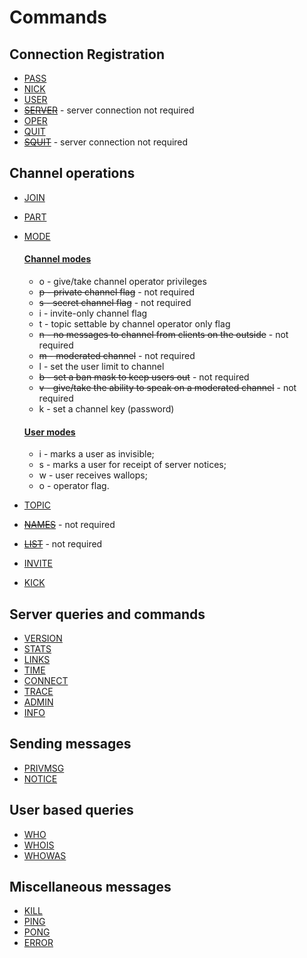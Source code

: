 # Commands

## Connection Registration

- [PASS](https://datatracker.ietf.org/doc/html/rfc1459#section-4.1.1)
- [NICK](https://datatracker.ietf.org/doc/html/rfc1459#section-4.1.2)
- [USER](https://datatracker.ietf.org/doc/html/rfc1459#section-4.1.3)
- [~~SERVER~~](https://datatracker.ietf.org/doc/html/rfc1459#section-4.1.4) - server connection not required
- [OPER](https://datatracker.ietf.org/doc/html/rfc1459#section-4.1.5)
- [QUIT](https://datatracker.ietf.org/doc/html/rfc1459#section-4.1.6)
- [~~SQUIT~~](https://datatracker.ietf.org/doc/html/rfc1459#section-4.1.7) - server connection not required

## Channel operations

- [JOIN](https://datatracker.ietf.org/doc/html/rfc1459#section-4.2.1)
- [PART](https://datatracker.ietf.org/doc/html/rfc1459#section-4.2.2)
- [MODE](https://datatracker.ietf.org/doc/html/rfc1459#section-4.2.3)

	#### [Channel modes](https://datatracker.ietf.org/doc/html/rfc1459#section-4.2.3.1)
	- o - give/take channel operator privileges
	- ~~p - private channel flag~~ - not required
	- ~~s - secret channel flag~~ - not required
	- i - invite-only channel flag
	- t - topic settable by channel operator only flag
	- ~~n - no messages to channel from clients on the outside~~ - not required
	- ~~m - moderated channel~~ - not required
	- l - set the user limit to channel
	- ~~b - set a ban mask to keep users out~~ - not required
	- ~~v - give/take the ability to speak on a moderated channel~~ - not required
	- k - set a channel key (password)

	#### [User modes](https://datatracker.ietf.org/doc/html/rfc1459#section-4.2.3.2)
	- i - marks a user as invisible;
	- s - marks a user for receipt of server notices;
	- w - user receives wallops;
	- o - operator flag.


- [TOPIC](https://datatracker.ietf.org/doc/html/rfc1459#section-4.2.4)
- [~~NAMES~~](https://datatracker.ietf.org/doc/html/rfc1459#section-4.2.5) - not required
- [~~LIST~~](https://datatracker.ietf.org/doc/html/rfc1459#section-4.2.6) - not required
- [INVITE](https://datatracker.ietf.org/doc/html/rfc1459#section-4.2.7)
- [KICK](https://datatracker.ietf.org/doc/html/rfc1459#section-4.2.8)

## Server queries and commands

- [VERSION](https://datatracker.ietf.org/doc/html/rfc1459#section-4.3.1)
- [STATS](https://datatracker.ietf.org/doc/html/rfc1459#section-4.3.2)
- [LINKS](https://datatracker.ietf.org/doc/html/rfc1459#section-4.3.3)
- [TIME](https://datatracker.ietf.org/doc/html/rfc1459#section-4.3.4)
- [CONNECT](https://datatracker.ietf.org/doc/html/rfc1459#section-4.3.5)
- [TRACE](https://datatracker.ietf.org/doc/html/rfc1459#section-4.3.6)
- [ADMIN](https://datatracker.ietf.org/doc/html/rfc1459#section-4.3.7)
- [INFO](https://datatracker.ietf.org/doc/html/rfc1459#section-4.3.8)

## Sending messages

- [PRIVMSG](https://datatracker.ietf.org/doc/html/rfc1459#section-4.4.1)
- [NOTICE](https://datatracker.ietf.org/doc/html/rfc1459#section-4.4.2)

## User based queries

- [WHO](https://datatracker.ietf.org/doc/html/rfc1459#section-4.5.1)
- [WHOIS](https://datatracker.ietf.org/doc/html/rfc1459#section-4.5.2)
- [WHOWAS](https://datatracker.ietf.org/doc/html/rfc1459#section-4.5.3)

## Miscellaneous messages

- [KILL](https://datatracker.ietf.org/doc/html/rfc1459#section-4.6.1)
- [PING](https://datatracker.ietf.org/doc/html/rfc1459#section-4.6.2)
- [PONG](https://datatracker.ietf.org/doc/html/rfc1459#section-4.6.3)
- [ERROR](https://datatracker.ietf.org/doc/html/rfc1459#section-4.6.4)

